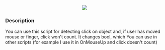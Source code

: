 <p align="center">
  <img src="https://github.com/VsIG-official/Useful-Stuff-For-Unity/blob/master/Scripts%20and%20.md%20files/Better%20panning%20and%20zooming/Click%2Bdrag/Click%2Bdrag.gif">
</p>

### Description

You can use this script for detecting click on object and, if user has moved mouse or finger, click won't count.
It changes bool, which You can use in other scripts (for example I use it in OnMouseUp and click doesn't count)
